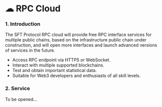 # ☁ RPC Cloud

### 1. Introduction

The SFT Protocol RPC cloud will provide free RPC interface services for multiple public chains, based on the infrastructure public chain under construction, and will open more interfaces and launch advanced versions of services in the future.

* Access RPC endpoint via HTTPS or WebSocket.
* Interact with multiple supported blockchains.
* Test and obtain important statistical data.
* Suitable for Web3 developers and enthusiasts of all skill levels.

### 2. Service

To be opened...
